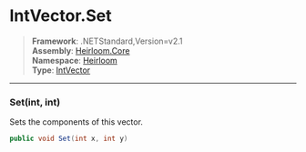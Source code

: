 # IntVector.Set

> **Framework**: .NETStandard,Version=v2.1  
> **Assembly**: [Heirloom.Core][0]  
> **Namespace**: [Heirloom][0]  
> **Type**: [IntVector][1]  

--------------------------------------------------------------------------------

### Set(int, int)

Sets the components of this vector.

```cs
public void Set(int x, int y)
```

[0]: ..\Heirloom.Core.md
[1]: Heirloom.IntVector.md
